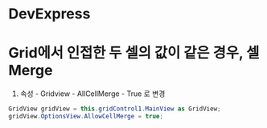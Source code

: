 # DevExpress


# Grid에서 인접한 두 셀의 값이 같은 경우, 셀 Merge

1. 속성 - Gridview - AllCellMerge - True 로 변경

```csharp
GridView gridView = this.gridControl1.MainView as GridView;
gridView.OptionsView.AllowCellMerge = true;
```

